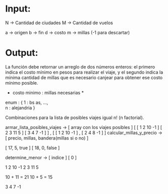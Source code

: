 # Input:
N -> Cantidad de ciudades
M -> Cantidad de vuelos

a -> origen 
b -> fin
d -> costo
m -> millas (-1 para descartar)

# Output:
La función debe retornar un arreglo de dos
números enteros: el primero indica el costo
mínimo en pesos para realizar el viaje, y el
segundo indica la mínima cantidad de millas
que es necesario canjear para obtener ese
costo mínimo posible.

* costo minimo : millas necesarias *

enum : {
    1 : bs as, 
    ...,  
    n : alejandria 
}

Combinaciones para la lista de posibles viajes igual n! (n factorial).

armar_lista_posibles_viajes -> [ array con los viajes posibles ]
[
    [ 1 2 10 -1 ] 
    [ 2 3 11 5 ]
    [ 3 4 7 -1 ]
]
,
[
    [ 1 2 10 -1 ] ,
    [ 2 4 8 -1 ]
]
calcular_millas_y_precio -> [ precio, millas, bandera(millas si o no) ]

[ 17, 5, true ]
[ 18, 0, false ]

determine_menor -> [ indice ]
[ 0 ]

1 2 10 -1
2 3 11 5

10 + 11 = 21 
10 + 5 = 15 

3 4 7 -1









